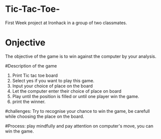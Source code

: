 # Tic-Tac-Toe-
First Week project at Ironhack in a group of two classmates.

# Onjective 
The objective of the game is to win against the computer by your analysis.

#Description of the game 
1. Print Tic tac toe board
2. Select yes if you want to play this game.
3. Input your choice of place on the board
4. Let the computer enter their choice of place on board
5. Play until the position is filled or until one player win the game.
6. print the winner.

#challenges:
Try to recognise your chance to win the game, be carefull while choosing the place on the board.

#Process:
play mindfully and pay attention on computer's move, you can win the game.



